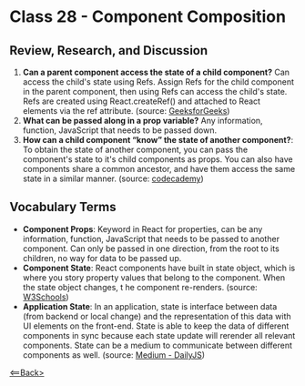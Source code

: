 # Class 28 - Component Composition

## Review, Research, and Discussion

1. **Can a parent component access the state of a child component?** Can access the child's state using Refs. Assign Refs for the child component in the parent component, then using Refs can access the child's state. Refs are created using React.createRef() and attached to React elements via the ref attribute. (source: [GeeksforGeeks](https://www.geeksforgeeks.org/how-to-access-childs-state-in-react/))
1. **What can be passed along in a prop variable?** Any information, function, JavaScript that needs to be passed down.
1. **How can a child component “know” the state of another component?**: To obtain the state of another component, you can pass the component's state to it's child components as props. You can also have components share a common ancestor, and have them access the same state in a similar manner. (source: [codecademy](https://discuss.codecademy.com/t/can-a-component-access-the-state-of-another-component/394157))

## Vocabulary Terms

- **Component Props**: Keyword in React for properties, can be any information, function, JavaScript that needs to be passed to another component. Can only be passed in one direction, from the root to its children, no way for data to be passed up.
- **Component State**: React components have built in state object, which is where you story property values that belong to the component. When the state object changes, t he component re-renders. (source: [W3Schools](https://www.w3schools.com/react/react_state.asp))
- **Application State**: In an application, state is interface between data (from backend or local change) and the representation of this data with UI elements on the front-end. State is able to keep the data of different components in sync because each state update will rerender all relevant components. State can be a medium to communicate between different components as well. (source: [Medium - DailyJS](https://medium.com/dailyjs/comparison-of-state-management-solutions-for-react-2161a0b4af7b))

[<==Back>](../README.md)

